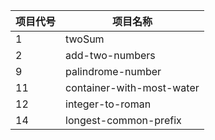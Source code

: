 | 项目代号 | 项目名称 |
| --- | --- |
| 1 | twoSum |
| 2 | add-two-numbers |
| 9 | palindrome-number |
| 11 | container-with-most-water |
| 12 | integer-to-roman |
| 14 | longest-common-prefix |
